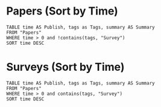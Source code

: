 # Papers (Sort by Time)
```dataview
TABLE time AS Publish, tags as Tags, summary AS Summary
FROM "Papers"
WHERE time > 0 and !contains(tags, "Survey")
SORT time DESC
```

# Surveys (Sort by Time)
```dataview
TABLE time AS Publish, tags as Tags, summary AS Summary
FROM "Papers"
WHERE time > 0 and contains(tags, "Survey")
SORT time DESC
```

